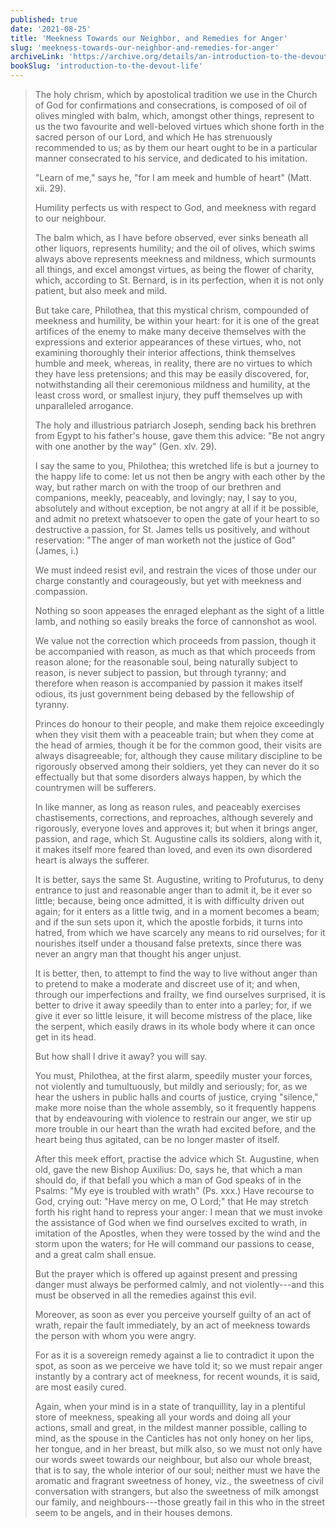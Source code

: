 ```yaml
---
published: true
date: '2021-08-25'
title: 'Meekness Towards our Neighbor, and Remedies for Anger'
slug: 'meekness-towards-our-neighbor-and-remedies-for-anger'
archiveLink: 'https://archive.org/details/an-introduction-to-the-devout-life/page/119?view=theater'
bookSlug: 'introduction-to-the-devout-life'
---
```


> The holy chrism, which by apostolical tradition we use in the Church of God for confirmations and consecrations, is composed of oil of olives mingled with balm, which, amongst other things, represent to us the two favourite and well-beloved virtues which shone forth in the sacred person of our Lord, and which He has strenuously recommended to us; as by them our heart ought to be in a particular manner consecrated to his service, and dedicated to his imitation.
>
> "Learn of me," says he, "for I am meek and humble of heart" (Matt. xii. 29).
>
> Humility perfects us with respect to God, and meekness with regard to our neighbour.
>
> The balm which, as I have before observed, ever sinks beneath all other liquors, represents humility; and the oil of olives, which swims always above represents meekness and mildness, which surmounts all things, and excel amongst virtues, as being the flower of charity, which, according to St. Bernard, is in its perfection, when it is not only patient, but also meek and mild.
>
> But take care, Philothea, that this mystical chrism, compounded of meekness and humility, be within your heart: for it is one of the great artifices of the enemy to make many deceive themselves with the expressions and exterior appearances of these virtues, who, not examining thoroughly their interior affections, think themselves humble and meek, whereas, in reality, there are no virtues to which they have less pretensions; and this may be easily discovered, for, notwithstanding all their ceremonious mildness and humility, at the least cross word, or smallest injury, they puff themselves up with unparalleled arrogance.
>
> The holy and illustrious patriarch Joseph, sending back his brethren from Egypt to his father's house, gave them this advice: "Be not angry with one another by the way" (Gen. xlv. 29).
>
> I say the same to you, Philothea; this wretched life is but a journey to the happy life to come: let us not then be angry with each other by the way, but rather march on with the troop of our brethren and companions, meekly, peaceably, and lovingly; nay, I say to you, absolutely and without exception, be not angry at all if it be possible, and admit no pretext whatsoever to open the gate of your heart to so destructive a passion, for St. James tells us positively, and without reservation: "The anger of man worketh not the justice of God" (James, i.)
>
> We must indeed resist evil, and restrain the vices of those under our charge constantly and courageously, but yet with meekness and compassion.
>
> Nothing so soon appeases the enraged elephant as the sight of a little lamb, and nothing so easily breaks the force of cannonshot as wool.
>
> We value not the correction which proceeds from passion, though it be accompanied with reason, as much as that which proceeds from reason alone; for the reasonable soul, being naturally subject to reason, is never subject to passion, but through tyranny; and therefore when reason is accompanied by passion it makes itself odious, its just government being debased by the fellowship of tyranny.
>
> Princes do honour to their people, and make them rejoice exceedingly when they visit them with a peaceable train; but when they come at the head of armies, though it be for the common good, their visits are always disagreeable; for, although they cause military discipline to be rigorously observed among their soldiers, yet they can never do it so effectually but that some disorders always happen, by which the countrymen will be sufferers.
>
> In like manner, as long as reason rules, and peaceably exercises chastisements, corrections, and reproaches, although severely and rigorously, everyone loves and approves it; but when it brings anger, passion, and rage, which St. Augustine calls its soldiers, along with it, it makes itself more feared than loved, and even its own disordered heart is always the sufferer.
>
> It is better, says the same St. Augustine, writing to Profuturus, to deny entrance to just and reasonable anger than to admit it, be it ever so little; because, being once admitted, it is with difficulty driven out again; for it enters as a little twig, and in a moment becomes a beam; and if the sun sets upon it, which the apostle forbids, it turns into hatred, from which we have scarcely any means to rid ourselves; for it nourishes itself under a thousand false pretexts, since there was never an angry man that thought his anger unjust.
>
> It is better, then, to attempt to find the way to live without anger than to pretend to make a moderate and discreet use of it; and when, through our imperfections and frailty, we find ourselves surprised, it is better to drive it away speedily than to enter into a parley; for, if we give it ever so little leisure, it will become mistress of the place, like the serpent, which easily draws in its whole body where it can once get in its head.
>
> But how shall I drive it away? you will say.
>
> You must, Philothea, at the first alarm, speedily muster your forces, not violently and tumultuously, but mildly and seriously; for, as we hear the ushers in public halls and courts of justice, crying "silence," make more noise than the whole assembly, so it frequently happens that by endeavouring with violence to restrain our anger, we stir up more trouble in our heart than the wrath had excited before, and the heart being thus agitated, can be no longer master of itself.
>
> After this meek effort, practise the advice which St. Augustine, when old, gave the new Bishop Auxilius: Do, says he, that which a man should do, if that befall you which a man of God speaks of in the Psalms: "My eye is troubled with wrath" (Ps. xxx.) Have recourse to God, crying out: "Have mercy on me, O Lord;" that He may stretch forth his right hand to repress your anger: I mean that we must invoke the assistance of God when we find ourselves excited to wrath, in imitation of the Apostles, when they were tossed by the wind and the storm upon the waters; for He will command our passions to cease, and a great calm shall ensue.
>
> But the prayer which is offered up against present and pressing danger must always be performed calmly, and not violently---and this must be observed in all the remedies against this evil.
>
> Moreover, as soon as ever you perceive yourself guilty of an act of wrath, repair the fault immediately, by an act of meekness towards the person with whom you were angry.
>
> For as it is a sovereign remedy against a lie to contradict it upon the spot, as soon as we perceive we have told it; so we must repair anger instantly by a contrary act of meekness, for recent wounds, it is said, are most easily cured.
>
> Again, when your mind is in a state of tranquillity, lay in a plentiful store of meekness, speaking all your words and doing all your actions, small and great, in the mildest manner possible, calling to mind, as the spouse in the Canticles has not only honey on her lips, her tongue, and in her breast, but milk also, so we must not only have our words sweet towards our neighbour, but also our whole breast, that is to say, the whole interior of our soul; neither must we have the aromatic and fragrant sweetness of honey, viz., the sweetness of civil conversation with strangers, but also the sweetness of milk amongst our family, and neighbours---those greatly fail in this who in the street seem to be angels, and in their houses demons.
